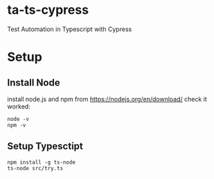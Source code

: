 # ta-ts-cypress
Test Automation in Typescript with Cypress


# Setup

## Install Node
install node.js and npm from https://nodejs.org/en/download/
check it worked:

    node -v
    npm -v

## Setup Typesctipt
    npm install -g ts-node
    ts-node src/try.ts